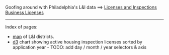 Goofing around with Philadelphia's L&I data ==> [Licenses and Inspections Business Licenses](https://www.opendataphilly.org/dataset/licenses-and-inspections-business-licenses)

---

Index of pages:

* [map](http://wknowles.github.io/phila-lni-data/index.html) of L&I districts.
* [d3](http://wknowles.github.io/phila-lni-data/d3.html) chart showing active housing inspection licenses sorted by application year - TODO: add day / month / year selectors & axis
